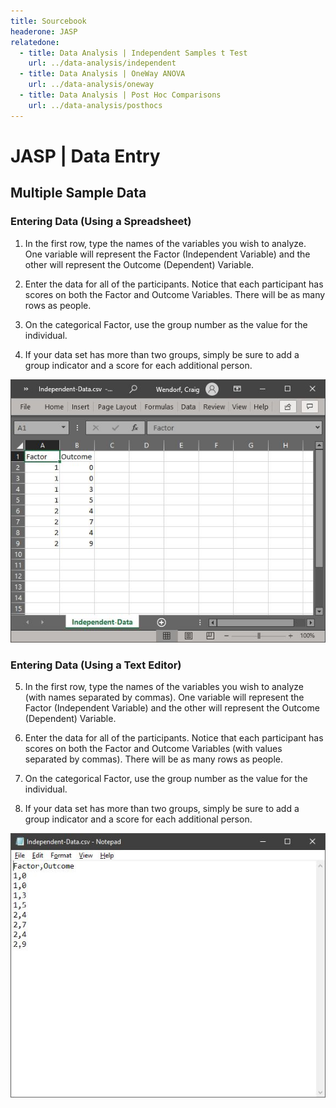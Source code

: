 ```yaml
---
title: Sourcebook
headerone: JASP
relatedone:
  - title: Data Analysis | Independent Samples t Test
    url: ../data-analysis/independent
  - title: Data Analysis | OneWay ANOVA
    url: ../data-analysis/oneway
  - title: Data Analysis | Post Hoc Comparisons
    url: ../data-analysis/posthocs
---
```


# JASP | Data Entry

## Multiple Sample Data 

### Entering Data (Using a Spreadsheet)

1. In the first row, type the names of the variables you wish to analyze. One variable will represent the Factor (Independent Variable) and the other will represent the Outcome (Dependent) Variable.

2. Enter the data for all of the participants. Notice that each participant has scores on both the Factor and Outcome Variables. There will be as many rows as people. 

3. On the categorical Factor, use the group number as the value for the individual.

4. If your data set has more than two groups, simply be sure to add a group indicator and a score for each additional person.

<p align="center"><kbd><img src="multiple1.png"></kbd></p>

### Entering Data (Using a Text Editor)

5. In the first row, type the names of the variables you wish to analyze (with names separated by commas). One variable will represent the Factor (Independent Variable) and the other will represent the Outcome (Dependent) Variable.

6. Enter the data for all of the participants. Notice that each participant has scores on both the Factor and Outcome Variables (with values separated by commas). There will be as many rows as people. 

7. On the categorical Factor, use the group number as the value for the individual.

8. If your data set has more than two groups, simply be sure to add a group indicator and a score for each additional person.

<p align="center"><kbd><img src="multiple2.png"></kbd></p>
